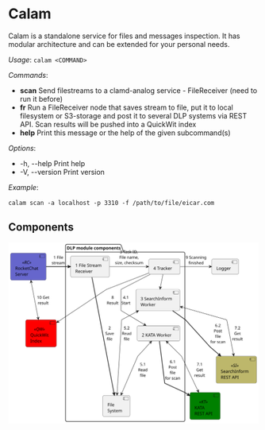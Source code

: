 # Calam

Calam is a standalone service for files and messages inspection. It has modular architecture and can be extended for your personal needs.

_Usage_: `calam <COMMAND>`

_Commands_:
-  __scan__  Send filestreams to a clamd-analog service - FileReceiver (need to run it before)
-  __fr__    Run a FileReceiver node that saves stream to file, put it to local filesystem or S3-storage and post it to several DLP systems via REST API. Scan results will be pushed into a QuickWit index
-  __help__  Print this message or the help of the given subcommand(s)

_Options_:
-  -h, --help     Print help
-  -V, --version  Print version

_Example_:

```
calam scan -a localhost -p 3310 -f /path/to/file/eicar.com
```

## Components

![Components](docs/images/comp_diag_1.svg)
